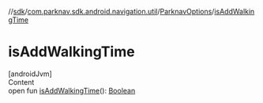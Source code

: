 //[sdk](../../../index.md)/[com.parknav.sdk.android.navigation.util](../index.md)/[ParknavOptions](index.md)/[isAddWalkingTime](is-add-walking-time.md)



# isAddWalkingTime  
[androidJvm]  
Content  
open fun [isAddWalkingTime](is-add-walking-time.md)(): [Boolean](https://kotlinlang.org/api/latest/jvm/stdlib/kotlin/-boolean/index.html)  



